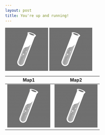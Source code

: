 ```yaml
---
layout: post
title: You're up and running!
---
```


![alt-text-1](/images/logo.png "title-1") ![alt-text-2](/images/logo.png "title-2")


Map1                       |  Map2
:-------------------------:|:-------------------------:
![](/images/logo.png)  |  ![](/images/logo.png)



